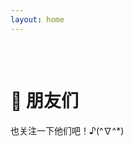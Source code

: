 ```yaml
---
layout: home
---
```


<script setup>
import { VPTeamMembers } from 'vitepress/theme'

const members = [
  {
    avatar: 'https://avatars.githubusercontent.com/u/110143758?v=4',
    name: 'Capybara',
    title: 'Bara Bara Bara!',
    links: [
      { icon: 'github', link: 'https://github.com/wangyinyuan' },
    ]
  },
  {
    avatar: 'https://avatars.githubusercontent.com/u/180070272?v=4',
    name: 'Crayon',
    title: '🖍️🖍️🖍️',
    links: [
      { icon: { svg: '<svg aria-hidden="true" height="16" viewBox="0 0 16 16" version="1.1" width="16" data-view-component="true" ><path fill="currentColor" d="m7.775 3.275 1.25-1.25a3.5 3.5 0 1 1 4.95 4.95l-2.5 2.5a3.5 3.5 0 0 1-4.95 0 .751.751 0 0 1 .018-1.042.751.751 0 0 1 1.042-.018 1.998 1.998 0 0 0 2.83 0l2.5-2.5a2.002 2.002 0 0 0-2.83-2.83l-1.25 1.25a.751.751 0 0 1-1.042-.018.751.751 0 0 1-.018-1.042Zm-4.69 9.64a1.998 1.998 0 0 0 2.83 0l1.25-1.25a.751.751 0 0 1 1.042.018.751.751 0 0 1 .018 1.042l-1.25 1.25a3.5 3.5 0 1 1-4.95-4.95l2.5-2.5a3.5 3.5 0 0 1 4.95 0 .751.751 0 0 1-.018 1.042.751.751 0 0 1-1.042.018 1.998 1.998 0 0 0-2.83 0l-2.5 2.5a1.998 1.998 0 0 0 0 2.83Z"></path></svg>'}, link: 'https://crayoncreator.github.io/CrayonBlog/' },
      { icon: 'github', link: 'https://github.com/CrayonCreator' },
    ]
  },
  {
    avatar: 'https://avatars.githubusercontent.com/u/64010148?v=4',
    name: '拆家大主教',
    title: '🚧WIP: fixing bugs in Earth Online',
    links: [
      { icon: { svg: '<svg aria-hidden="true" height="16" viewBox="0 0 16 16" version="1.1" width="16" data-view-component="true" ><path fill="currentColor" d="m7.775 3.275 1.25-1.25a3.5 3.5 0 1 1 4.95 4.95l-2.5 2.5a3.5 3.5 0 0 1-4.95 0 .751.751 0 0 1 .018-1.042.751.751 0 0 1 1.042-.018 1.998 1.998 0 0 0 2.83 0l2.5-2.5a2.002 2.002 0 0 0-2.83-2.83l-1.25 1.25a.751.751 0 0 1-1.042-.018.751.751 0 0 1-.018-1.042Zm-4.69 9.64a1.998 1.998 0 0 0 2.83 0l1.25-1.25a.751.751 0 0 1 1.042.018.751.751 0 0 1 .018 1.042l-1.25 1.25a3.5 3.5 0 1 1-4.95-4.95l2.5-2.5a3.5 3.5 0 0 1 4.95 0 .751.751 0 0 1-.018 1.042.751.751 0 0 1-1.042.018 1.998 1.998 0 0 0-2.83 0l-2.5 2.5a1.998 1.998 0 0 0 0 2.83Z"></path></svg>'}, link: 'https://buuug.top/' },
      { icon: 'github', link: 'https://github.com/HomeArchbishop' },
    ]
  },
  {
    avatar: 'https://avatars.githubusercontent.com/u/67143590?v=4',
    name: 'GoForceX',
    title: '超级摆烂人，很摆烂',
    links: [
      { icon: { svg: '<svg aria-hidden="true" height="16" viewBox="0 0 16 16" version="1.1" width="16" data-view-component="true" ><path fill="currentColor" d="m7.775 3.275 1.25-1.25a3.5 3.5 0 1 1 4.95 4.95l-2.5 2.5a3.5 3.5 0 0 1-4.95 0 .751.751 0 0 1 .018-1.042.751.751 0 0 1 1.042-.018 1.998 1.998 0 0 0 2.83 0l2.5-2.5a2.002 2.002 0 0 0-2.83-2.83l-1.25 1.25a.751.751 0 0 1-1.042-.018.751.751 0 0 1-.018-1.042Zm-4.69 9.64a1.998 1.998 0 0 0 2.83 0l1.25-1.25a.751.751 0 0 1 1.042.018.751.751 0 0 1 .018 1.042l-1.25 1.25a3.5 3.5 0 1 1-4.95-4.95l2.5-2.5a3.5 3.5 0 0 1 4.95 0 .751.751 0 0 1-.018 1.042.751.751 0 0 1-1.042.018 1.998 1.998 0 0 0-2.83 0l-2.5 2.5a1.998 1.998 0 0 0 0 2.83Z"></path></svg>'}, link: 'https://goforcex.top/' },
      { icon: 'github', link: 'https://github.com/GoForceX' },
    ]
  },
  {
    avatar: 'https://avatars.githubusercontent.com/u/137598038?v=4',
    name: 'BOWL',
    title: '🥣🥣🥣',
    links: [
      { icon: { svg: '<svg aria-hidden="true" height="16" viewBox="0 0 16 16" version="1.1" width="16" data-view-component="true" ><path fill="currentColor" d="m7.775 3.275 1.25-1.25a3.5 3.5 0 1 1 4.95 4.95l-2.5 2.5a3.5 3.5 0 0 1-4.95 0 .751.751 0 0 1 .018-1.042.751.751 0 0 1 1.042-.018 1.998 1.998 0 0 0 2.83 0l2.5-2.5a2.002 2.002 0 0 0-2.83-2.83l-1.25 1.25a.751.751 0 0 1-1.042-.018.751.751 0 0 1-.018-1.042Zm-4.69 9.64a1.998 1.998 0 0 0 2.83 0l1.25-1.25a.751.751 0 0 1 1.042.018.751.751 0 0 1 .018 1.042l-1.25 1.25a3.5 3.5 0 1 1-4.95-4.95l2.5-2.5a3.5 3.5 0 0 1 4.95 0 .751.751 0 0 1-.018 1.042.751.751 0 0 1-1.042.018 1.998 1.998 0 0 0-2.83 0l-2.5 2.5a1.998 1.998 0 0 0 0 2.83Z"></path></svg>'}, link: 'https://bowl23.github.io/' },
      { icon: 'github', link: 'https://github.com/bowl23' },
    ]
  },
  {
    avatar: 'https://avatars.githubusercontent.com/u/143786942?v=4',
    name: 'MENGBOOO',
    title: 'A HuStEr, NaMeD MeNgBoOo',
    links: [
      { icon: { svg: '<svg aria-hidden="true" height="16" viewBox="0 0 16 16" version="1.1" width="16" data-view-component="true" ><path fill="currentColor" d="m7.775 3.275 1.25-1.25a3.5 3.5 0 1 1 4.95 4.95l-2.5 2.5a3.5 3.5 0 0 1-4.95 0 .751.751 0 0 1 .018-1.042.751.751 0 0 1 1.042-.018 1.998 1.998 0 0 0 2.83 0l2.5-2.5a2.002 2.002 0 0 0-2.83-2.83l-1.25 1.25a.751.751 0 0 1-1.042-.018.751.751 0 0 1-.018-1.042Zm-4.69 9.64a1.998 1.998 0 0 0 2.83 0l1.25-1.25a.751.751 0 0 1 1.042.018.751.751 0 0 1 .018 1.042l-1.25 1.25a3.5 3.5 0 1 1-4.95-4.95l2.5-2.5a3.5 3.5 0 0 1 4.95 0 .751.751 0 0 1-.018 1.042.751.751 0 0 1-1.042.018 1.998 1.998 0 0 0-2.83 0l-2.5 2.5a1.998 1.998 0 0 0 0 2.83Z"></path></svg>'}, link: 'https://bemosite.fun/' },
      { icon: 'github', link: 'https://github.com/Mengbooo' },
    ]
  },
  {
    avatar: 'https://avatars.githubusercontent.com/u/91679915?v=4',
    name: 'Ray',
    title: 'Rayyyyy',
    links: [
      { icon: 'github', link: 'https://github.com/realRayyy' },
    ]
  },
  {
    avatar: 'https://avatars.githubusercontent.com/u/36541432?v=4',
    name: 'Xeu',
    title: 'Stay focused, dive deep',
    links: [
      { icon: { svg: '<svg aria-hidden="true" height="16" viewBox="0 0 16 16" version="1.1" width="16" data-view-component="true" ><path fill="currentColor" d="m7.775 3.275 1.25-1.25a3.5 3.5 0 1 1 4.95 4.95l-2.5 2.5a3.5 3.5 0 0 1-4.95 0 .751.751 0 0 1 .018-1.042.751.751 0 0 1 1.042-.018 1.998 1.998 0 0 0 2.83 0l2.5-2.5a2.002 2.002 0 0 0-2.83-2.83l-1.25 1.25a.751.751 0 0 1-1.042-.018.751.751 0 0 1-.018-1.042Zm-4.69 9.64a1.998 1.998 0 0 0 2.83 0l1.25-1.25a.751.751 0 0 1 1.042.018.751.751 0 0 1 .018 1.042l-1.25 1.25a3.5 3.5 0 1 1-4.95-4.95l2.5-2.5a3.5 3.5 0 0 1 4.95 0 .751.751 0 0 1-.018 1.042.751.751 0 0 1-1.042.018 1.998 1.998 0 0 0-2.83 0l-2.5 2.5a1.998 1.998 0 0 0 0 2.83Z"></path></svg>'}, link: 'https://xeu.life' },
      { icon: 'github', link: 'https://github.com/OXeu' },
    ]
  },
  {
    avatar: 'https://avatars.githubusercontent.com/u/5047602?v=4',
    name: 'KSkun',
    title: 'Game Developer',
    links: [
      { icon: { svg: '<svg aria-hidden="true" height="16" viewBox="0 0 16 16" version="1.1" width="16" data-view-component="true" ><path fill="currentColor" d="m7.775 3.275 1.25-1.25a3.5 3.5 0 1 1 4.95 4.95l-2.5 2.5a3.5 3.5 0 0 1-4.95 0 .751.751 0 0 1 .018-1.042.751.751 0 0 1 1.042-.018 1.998 1.998 0 0 0 2.83 0l2.5-2.5a2.002 2.002 0 0 0-2.83-2.83l-1.25 1.25a.751.751 0 0 1-1.042-.018.751.751 0 0 1-.018-1.042Zm-4.69 9.64a1.998 1.998 0 0 0 2.83 0l1.25-1.25a.751.751 0 0 1 1.042.018.751.751 0 0 1 .018 1.042l-1.25 1.25a3.5 3.5 0 1 1-4.95-4.95l2.5-2.5a3.5 3.5 0 0 1 4.95 0 .751.751 0 0 1-.018 1.042.751.751 0 0 1-1.042.018 1.998 1.998 0 0 0-2.83 0l-2.5 2.5a1.998 1.998 0 0 0 0 2.83Z"></path></svg>'}, link: 'https://ksmeow.moe' },
      { icon: 'github', link: 'https://github.com/KSkun' },
    ]
  },
  {
    avatar: 'https://avatars.githubusercontent.com/u/146374476?v=4',
    name: 'SubstanceP',
    title: '有一个画好的天堂在其尽头',
    links: [
      { icon: 'github', link: 'https://github.com/SubstanceP114' },
    ]
  },
  {
    avatar: 'https://avatars.githubusercontent.com/u/102953683?v=4',
    name: 'GaN',
    title: 'Live a live you will remember',
    links: [
      { icon: 'github', link: 'https://github.com/GalliumNitride-DL' },
    ]
  },
  {
    avatar: 'https://avatars.githubusercontent.com/u/102965763?v=4',
    name: 'XLXZ',
    title: 'XiaoLinXiaoZhu',
    links: [
      { icon: { svg: '<svg aria-hidden="true" height="16" viewBox="0 0 16 16" version="1.1" width="16" data-view-component="true" ><path fill="currentColor" d="m7.775 3.275 1.25-1.25a3.5 3.5 0 1 1 4.95 4.95l-2.5 2.5a3.5 3.5 0 0 1-4.95 0 .751.751 0 0 1 .018-1.042.751.751 0 0 1 1.042-.018 1.998 1.998 0 0 0 2.83 0l2.5-2.5a2.002 2.002 0 0 0-2.83-2.83l-1.25 1.25a.751.751 0 0 1-1.042-.018.751.751 0 0 1-.018-1.042Zm-4.69 9.64a1.998 1.998 0 0 0 2.83 0l1.25-1.25a.751.751 0 0 1 1.042.018.751.751 0 0 1 .018 1.042l-1.25 1.25a3.5 3.5 0 1 1-4.95-4.95l2.5-2.5a3.5 3.5 0 0 1 4.95 0 .751.751 0 0 1-.018 1.042.751.751 0 0 1-1.042.018 1.998 1.998 0 0 0-2.83 0l-2.5 2.5a1.998 1.998 0 0 0 0 2.83Z"></path></svg>'}, link: 'https://xiaolinxiaozhu.github.io/' },
      { icon: 'github', link: 'https://github.com/XiaoLinXiaoZhu' },
    ]
  },
  {
    avatar: 'https://avatars.githubusercontent.com/u/56422154?v=4',
    name: 'MAXLIN',
    title: 'MAXLINNN',
    links: [
      { icon: { svg: '<svg aria-hidden="true" height="16" viewBox="0 0 16 16" version="1.1" width="16" data-view-component="true" ><path fill="currentColor" d="m7.775 3.275 1.25-1.25a3.5 3.5 0 1 1 4.95 4.95l-2.5 2.5a3.5 3.5 0 0 1-4.95 0 .751.751 0 0 1 .018-1.042.751.751 0 0 1 1.042-.018 1.998 1.998 0 0 0 2.83 0l2.5-2.5a2.002 2.002 0 0 0-2.83-2.83l-1.25 1.25a.751.751 0 0 1-1.042-.018.751.751 0 0 1-.018-1.042Zm-4.69 9.64a1.998 1.998 0 0 0 2.83 0l1.25-1.25a.751.751 0 0 1 1.042.018.751.751 0 0 1 .018 1.042l-1.25 1.25a3.5 3.5 0 1 1-4.95-4.95l2.5-2.5a3.5 3.5 0 0 1 4.95 0 .751.751 0 0 1-.018 1.042.751.751 0 0 1-1.042.018 1.998 1.998 0 0 0-2.83 0l-2.5 2.5a1.998 1.998 0 0 0 0 2.83Z"></path></svg>'}, link: 'https://maxlinqaq.github.io/about/' },
      { icon: 'github', link: 'https://github.com/MAXLINqaq' },
    ]
  },
  {
    avatar: 'https://avatars.githubusercontent.com/u/111160781?v=4',
    name: 'Chales Xu',
    title: '🌊🌊🌊',
    links: [
      { icon: { svg: '<svg aria-hidden="true" height="16" viewBox="0 0 16 16" version="1.1" width="16" data-view-component="true" ><path fill="currentColor" d="m7.775 3.275 1.25-1.25a3.5 3.5 0 1 1 4.95 4.95l-2.5 2.5a3.5 3.5 0 0 1-4.95 0 .751.751 0 0 1 .018-1.042.751.751 0 0 1 1.042-.018 1.998 1.998 0 0 0 2.83 0l2.5-2.5a2.002 2.002 0 0 0-2.83-2.83l-1.25 1.25a.751.751 0 0 1-1.042-.018.751.751 0 0 1-.018-1.042Zm-4.69 9.64a1.998 1.998 0 0 0 2.83 0l1.25-1.25a.751.751 0 0 1 1.042.018.751.751 0 0 1 .018 1.042l-1.25 1.25a3.5 3.5 0 1 1-4.95-4.95l2.5-2.5a3.5 3.5 0 0 1 4.95 0 .751.751 0 0 1-.018 1.042.751.751 0 0 1-1.042.018 1.998 1.998 0 0 0-2.83 0l-2.5 2.5a1.998 1.998 0 0 0 0 2.83Z"></path></svg>'}, link: 'https://www.n2ptr.space/' },
      { icon: 'github', link: 'https://github.com/SHA-4096' },
    ]
  },
  {
    avatar: 'https://avatars.githubusercontent.com/u/3164435?v=4',
    name: 'Tony Li',
    title: '🍑🍑🍑',
    links: [
      // { icon: { svg: '<svg aria-hidden="true" height="16" viewBox="0 0 16 16" version="1.1" width="16" data-view-component="true" ><path fill="currentColor" d="m7.775 3.275 1.25-1.25a3.5 3.5 0 1 1 4.95 4.95l-2.5 2.5a3.5 3.5 0 0 1-4.95 0 .751.751 0 0 1 .018-1.042.751.751 0 0 1 1.042-.018 1.998 1.998 0 0 0 2.83 0l2.5-2.5a2.002 2.002 0 0 0-2.83-2.83l-1.25 1.25a.751.751 0 0 1-1.042-.018.751.751 0 0 1-.018-1.042Zm-4.69 9.64a1.998 1.998 0 0 0 2.83 0l1.25-1.25a.751.751 0 0 1 1.042.018.751.751 0 0 1 .018 1.042l-1.25 1.25a3.5 3.5 0 1 1-4.95-4.95l2.5-2.5a3.5 3.5 0 0 1 4.95 0 .751.751 0 0 1-.018 1.042.751.751 0 0 1-1.042.018 1.998 1.998 0 0 0-2.83 0l-2.5 2.5a1.998 1.998 0 0 0 0 2.83Z"></path></svg>'}, link: 'https://i.lyt.moe' },
      { icon: 'github', link: 'https://github.com/Lyt99' },
    ]
  },
  {
    avatar: 'https://avatars.githubusercontent.com/u/61000196?v=4',
    name: 'ligen131',
    title: 'Don\'t worry, be happy',
    links: [
      { icon: { svg: '<svg aria-hidden="true" height="16" viewBox="0 0 16 16" version="1.1" width="16" data-view-component="true" ><path fill="currentColor" d="m7.775 3.275 1.25-1.25a3.5 3.5 0 1 1 4.95 4.95l-2.5 2.5a3.5 3.5 0 0 1-4.95 0 .751.751 0 0 1 .018-1.042.751.751 0 0 1 1.042-.018 1.998 1.998 0 0 0 2.83 0l2.5-2.5a2.002 2.002 0 0 0-2.83-2.83l-1.25 1.25a.751.751 0 0 1-1.042-.018.751.751 0 0 1-.018-1.042Zm-4.69 9.64a1.998 1.998 0 0 0 2.83 0l1.25-1.25a.751.751 0 0 1 1.042.018.751.751 0 0 1 .018 1.042l-1.25 1.25a3.5 3.5 0 1 1-4.95-4.95l2.5-2.5a3.5 3.5 0 0 1 4.95 0 .751.751 0 0 1-.018 1.042.751.751 0 0 1-1.042.018 1.998 1.998 0 0 0-2.83 0l-2.5 2.5a1.998 1.998 0 0 0 0 2.83Z"></path></svg>'}, link: 'https://ligen.life/about/' },
      { icon: 'github', link: 'https://github.com/ligen131' },
    ]
  },
  {
    avatar: 'https://avatars.githubusercontent.com/u/86813521?v=4',
    name: 'jyi2ya',
    title: '🦀🦀🦀',
    links: [
      { icon: { svg: '<svg aria-hidden="true" height="16" viewBox="0 0 16 16" version="1.1" width="16" data-view-component="true" ><path fill="currentColor" d="m7.775 3.275 1.25-1.25a3.5 3.5 0 1 1 4.95 4.95l-2.5 2.5a3.5 3.5 0 0 1-4.95 0 .751.751 0 0 1 .018-1.042.751.751 0 0 1 1.042-.018 1.998 1.998 0 0 0 2.83 0l2.5-2.5a2.002 2.002 0 0 0-2.83-2.83l-1.25 1.25a.751.751 0 0 1-1.042-.018.751.751 0 0 1-.018-1.042Zm-4.69 9.64a1.998 1.998 0 0 0 2.83 0l1.25-1.25a.751.751 0 0 1 1.042.018.751.751 0 0 1 .018 1.042l-1.25 1.25a3.5 3.5 0 1 1-4.95-4.95l2.5-2.5a3.5 3.5 0 0 1 4.95 0 .751.751 0 0 1-.018 1.042.751.751 0 0 1-1.042.018 1.998 1.998 0 0 0-2.83 0l-2.5 2.5a1.998 1.998 0 0 0 0 2.83Z"></path></svg>'}, link: 'https://jyi2ya.github.io/' },
      { icon: 'github', link: 'https://github.com/jyi2ya' },
    ]
  },
  {
    avatar: 'https://avatars.githubusercontent.com/u/86649490?v=4',
    name: 'YiNN',
    title: 'YiNNx',
    links: [
      { icon: { svg: '<svg aria-hidden="true" height="16" viewBox="0 0 16 16" version="1.1" width="16" data-view-component="true" ><path fill="currentColor" d="m7.775 3.275 1.25-1.25a3.5 3.5 0 1 1 4.95 4.95l-2.5 2.5a3.5 3.5 0 0 1-4.95 0 .751.751 0 0 1 .018-1.042.751.751 0 0 1 1.042-.018 1.998 1.998 0 0 0 2.83 0l2.5-2.5a2.002 2.002 0 0 0-2.83-2.83l-1.25 1.25a.751.751 0 0 1-1.042-.018.751.751 0 0 1-.018-1.042Zm-4.69 9.64a1.998 1.998 0 0 0 2.83 0l1.25-1.25a.751.751 0 0 1 1.042.018.751.751 0 0 1 .018 1.042l-1.25 1.25a3.5 3.5 0 1 1-4.95-4.95l2.5-2.5a3.5 3.5 0 0 1 4.95 0 .751.751 0 0 1-.018 1.042.751.751 0 0 1-1.042.018 1.998 1.998 0 0 0-2.83 0l-2.5 2.5a1.998 1.998 0 0 0 0 2.83Z"></path></svg>'}, link: 'https://just-plain.fun' },
      { icon: 'github', link: 'https://github.com/YiNNx' },
    ]
  },
  {
    avatar: 'https://avatars.githubusercontent.com/u/107761771?v=4',
    name: 'Junxing Zhu',
    title: '✨✨✨',
    links: [
      { icon: { svg: '<svg aria-hidden="true" height="16" viewBox="0 0 16 16" version="1.1" width="16" data-view-component="true" ><path fill="currentColor" d="m7.775 3.275 1.25-1.25a3.5 3.5 0 1 1 4.95 4.95l-2.5 2.5a3.5 3.5 0 0 1-4.95 0 .751.751 0 0 1 .018-1.042.751.751 0 0 1 1.042-.018 1.998 1.998 0 0 0 2.83 0l2.5-2.5a2.002 2.002 0 0 0-2.83-2.83l-1.25 1.25a.751.751 0 0 1-1.042-.018.751.751 0 0 1-.018-1.042Zm-4.69 9.64a1.998 1.998 0 0 0 2.83 0l1.25-1.25a.751.751 0 0 1 1.042.018.751.751 0 0 1 .018 1.042l-1.25 1.25a3.5 3.5 0 1 1-4.95-4.95l2.5-2.5a3.5 3.5 0 0 1 4.95 0 .751.751 0 0 1-.018 1.042.751.751 0 0 1-1.042.018 1.998 1.998 0 0 0-2.83 0l-2.5 2.5a1.998 1.998 0 0 0 0 2.83Z"></path></svg>'}, link: 'https://ggg.life/' },
      { icon: 'github', link: 'https://github.com/jakezhu9' },
    ]
  },
  {
    avatar: 'https://avatars.githubusercontent.com/u/169348953?v=4',
    name: 'Badchen',
    title: 'Cabbage',
    links: [
      { icon: { svg: '<svg aria-hidden="true" height="16" viewBox="0 0 16 16" version="1.1" width="16" data-view-component="true" ><path fill="currentColor" d="m7.775 3.275 1.25-1.25a3.5 3.5 0 1 1 4.95 4.95l-2.5 2.5a3.5 3.5 0 0 1-4.95 0 .751.751 0 0 1 .018-1.042.751.751 0 0 1 1.042-.018 1.998 1.998 0 0 0 2.83 0l2.5-2.5a2.002 2.002 0 0 0-2.83-2.83l-1.25 1.25a.751.751 0 0 1-1.042-.018.751.751 0 0 1-.018-1.042Zm-4.69 9.64a1.998 1.998 0 0 0 2.83 0l1.25-1.25a.751.751 0 0 1 1.042.018.751.751 0 0 1 .018 1.042l-1.25 1.25a3.5 3.5 0 1 1-4.95-4.95l2.5-2.5a3.5 3.5 0 0 1 4.95 0 .751.751 0 0 1-.018 1.042.751.751 0 0 1-1.042.018 1.998 1.998 0 0 0-2.83 0l-2.5 2.5a1.998 1.998 0 0 0 0 2.83Z"></path></svg>'}, link: 'https://badchen666.github.io' },
      { icon: 'github', link: 'https://github.com/badchen666' },
    ]
  },

]
</script>

<div style="height:2rem"></div>

# 🌺 朋友们

也关注一下他们吧！♪(^∇^*)

<VPTeamMembers size="medium" :members="members" />